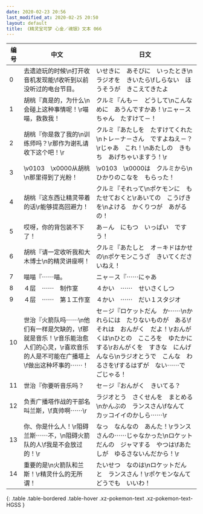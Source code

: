 ```yaml
---
date: 2020-02-23 20:56
last_modified_at: 2020-02-25 20:50
layout: default
title: 《精灵宝可梦 心金／魂银》文本 066
---
```

| 编号 | 中文 | 日文 |
| ---- | ---- | ---- |
| 0 | 去遗迹玩的时候\n打开收音机发现能\f收听到以前没听过的电台节目。 | いせきに　あそびに　いったとき\nラジオを　きいたら\fしらない　ほうそうが　きこえてきたよ |
| 1 | 胡桃『真是的，为什么\n会碰上这种事情呢！\r喵喵，救救我！ | クルミ『んも－　どうして\nこんな　めに　あうんですかあ！\rニャ－スちゃん　たすけて－！ |
| 2 | 胡桃『你是救了我的\n训练师吗？\r那作为谢礼请收下这个吧！\r | クルミ『あたしを　たすけてくれた\nトレ－ナ－さん　ですよねえ－？\rじゃあ　これ！\nあたしの　きもち　あげちゃいますう！\r |
| 3 | \v0103　\x0000从胡桃\n那里得到了光粉！ | \v0103　\x0000は　クルミから\nひかりのこなを　もらった！ |
| 4 | 胡桃『这东西让精灵带着的话\r能够提高回避力！ | クルミ『それって\nポケモンに　もたせておくと\rあいての　こうげきを\nよける　かくりつが　あがるの！ |
| 5 | 哎呀，你的背包装不下了！ | あ－ん　にもつ　いっぱい　ですう！ |
| 6 | 胡桃『请一定收听我和大木博士\n的精灵讲座啊！ | クルミ『あたしと　オ－キドはかせの\nポケモンこうざ　きいてくださいねえ！ |
| 7 | 喵喵『⋯⋯喵。 | ニャ－ス『⋯⋯にゃあ |
| 8 | ４层　⋯⋯　制作室 | ４かい　⋯⋯　せいさくしつ |
| 9 | ４层　⋯⋯　第１工作室 | ４かい　⋯⋯　だい１スタジオ |
| 10 | 世治『火箭队吗⋯⋯\n他们有一样是欠缺的，\f那就是音乐！\r音乐能治愈人们的心灵，\r喜欢音乐的人是不可能在广播塔上\f做出这种坏事的⋯⋯！ | セ－ジ『ロケットだん　か⋯⋯\nかれらには　たりないものが　ある\fそれは　おんがく　だよ！\rおんがくは\nひとの　こころを　ゆたかにする\rおんがくを　すきな　にんげんなら\nラジオとうで　こんな　わるさを\fするはずが　ない⋯⋯で　ごじゃる！ |
| 11 | 世治『你要听音乐吗？ | セ－ジ『おんがく　きいてる？ |
| 12 | 负责广播塔作战的干部名叫兰斯，\f真帅啊⋯⋯\r | ラジオとう　さくせんを　まとめる\nかんぶの　ランスさん\fなんて　カッコイイのかしら⋯⋯\r |
| 13 | 你、你是什么人！\r阻碍兰斯⋯⋯不，\n阻碍火箭队的人\f我是不会放过的！\r | なっ　なんなの　あんた！\rランスさんの⋯⋯じゃなかった\nロケットだんの　ジャマする　やつは\fあたしが　ゆるさないんだから！\r |
| 14 | 重要的是\n火箭队和兰斯！\r精灵什么的无所谓！ | たいせつ　なのは\nロケットだん　と　ランスさん！\rポケモンなんて　どうでも　いいわ！ |
{: .table .table-bordered .table-hover .xz-pokemon-text .xz-pokemon-text-HGSS }
